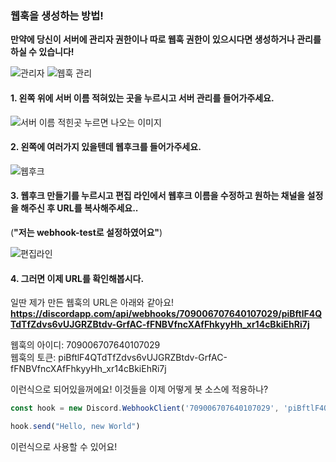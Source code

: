 ### 웹훅을 생성하는 방법!

**만약에 당신이 서버에 관리자 권한이나 따로 웹훅 권한이 있으시다면 생성하거나 관리를 하실 수 있습니다!**   

![관리자](https://cdn.discordapp.com/attachments/708325535133990963/709005658711654430/unknown.png)
![웹훅 관리](https://cdn.discordapp.com/attachments/708325535133990963/709005853629612053/unknown.png)

#### 1. 왼쪽 위에 서버 이름 적혀있는 곳을 누르시고 **서버 관리**를 들어가주세요.   

![서버 이름 적힌곳 누르면 나오는 이미지](https://cdn.discordapp.com/attachments/708325535133990963/709005304632705064/unknown.png)

#### 2. 왼쪽에 여러가지 있을텐데 **웹후크**를 들어가주세요.   

![웹후크](https://cdn.discordapp.com/attachments/708325535133990963/709006515390119957/unknown.png)

#### 3. **웹후크 만들기**를 누르시고 편집 라인에서 **웹후크 이름을 수정하고 원하는 채널을 설정**을 해주신 후 URL를 복사해주세요..   
(**"저는 webhook-test로 설정하였어요"**)   

![편집라인](https://cdn.discordapp.com/attachments/708325535133990963/709007299431366736/unknown.png)

#### 4. 그러면 이제 URL를 확인해봅시다.

일딴 제가 만든 웹훅의 URL은 아래와 같아요!   
**https://discordapp.com/api/webhooks/709006707640107029/piBftlF4QTdTfZdvs6vUJGRZBtdv-GrfAC-fFNBVfncXAfFhkyyHh_xr14cBkiEhRi7j**   

웹훅의 아이디: 709006707640107029   
웹훅의 토큰: piBftlF4QTdTfZdvs6vUJGRZBtdv-GrfAC-fFNBVfncXAfFhkyyHh_xr14cBkiEhRi7j   

이런식으로 되어있을꺼에요!
이것들을 이제 어떻게 봇 소스에 적용하나?

```js
const hook = new Discord.WebhookClient('709006707640107029', 'piBftlF4QTdTfZdvs6vUJGRZBtdv-GrfAC-fFNBVfncXAfFhkyyHh_xr14cBkiEhRi7j')

hook.send("Hello, new World")
```
이런식으로 사용할 수 있어요!
